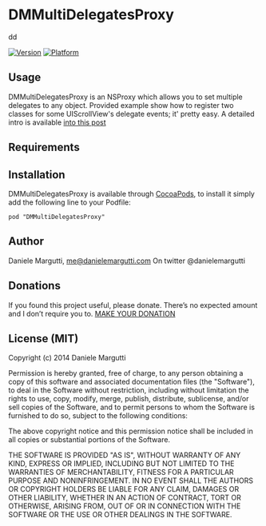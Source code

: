# DMMultiDelegatesProxy

dd

[![Version](http://cocoapod-badges.herokuapp.com/v/DMMultiDelegatesProxy/badge.png)](http://cocoadocs.org/docsets/DMMultiDelegatesProxy)
[![Platform](http://cocoapod-badges.herokuapp.com/p/DMMultiDelegatesProxy/badge.png)](http://cocoadocs.org/docsets/DMMultiDelegatesProxy)

## Usage

DMMultiDelegatesProxy is an NSProxy which allows you to set multiple delegates to any object.
Provided example show how to register two classes for some UIScrollView's delegate events; it' pretty easy.
A detailed intro is available [into this post](http://danielemargutti.com/in/multiple-delegates-in-objective-c/)

## Requirements

## Installation

DMMultiDelegatesProxy is available through [CocoaPods](http://cocoapods.org), to install
it simply add the following line to your Podfile:

    pod "DMMultiDelegatesProxy"


## Author

Daniele Margutti, me@danielemargutti.com
On twitter @danielemargutti

## Donations

If you found this project useful, please donate.
There’s no expected amount and I don’t require you to.
[MAKE YOUR DONATION](https://www.paypal.com/cgi-bin/webscr?cmd=_s-xclick&hosted_button_id=GS3DBQ69ZBKWJ)

## License (MIT)

Copyright (c) 2014 Daniele Margutti

Permission is hereby granted, free of charge, to any person
obtaining a copy of this software and associated documentation
files (the "Software"), to deal in the Software without
restriction, including without limitation the rights to use,
copy, modify, merge, publish, distribute, sublicense, and/or sell
copies of the Software, and to permit persons to whom the
Software is furnished to do so, subject to the following
conditions:

The above copyright notice and this permission notice shall be
included in all copies or substantial portions of the Software.

THE SOFTWARE IS PROVIDED "AS IS", WITHOUT WARRANTY OF ANY KIND,
EXPRESS OR IMPLIED, INCLUDING BUT NOT LIMITED TO THE WARRANTIES
OF MERCHANTABILITY, FITNESS FOR A PARTICULAR PURPOSE AND
NONINFRINGEMENT. IN NO EVENT SHALL THE AUTHORS OR COPYRIGHT
HOLDERS BE LIABLE FOR ANY CLAIM, DAMAGES OR OTHER LIABILITY,
WHETHER IN AN ACTION OF CONTRACT, TORT OR OTHERWISE, ARISING
FROM, OUT OF OR IN CONNECTION WITH THE SOFTWARE OR THE USE OR
OTHER DEALINGS IN THE SOFTWARE.